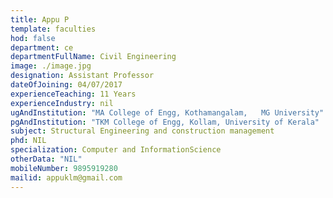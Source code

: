 ```yaml
---
title: Appu P
template: faculties
hod: false
department: ce
departmentFullName: Civil Engineering
image: ./image.jpg
designation: Assistant Professor
dateOfJoining: 04/07/2017
experienceTeaching: 11 Years
experienceIndustry: nil
ugAndInstitution: "MA College of Engg, Kothamangalam,   MG University"
pgAndInstitution: "TKM College of Engg, Kollam, University of Kerala"
subject: Structural Engineering and construction management
phd: NIL
specialization: Computer and InformationScience
otherData: "NIL"
mobileNumber: 9895919280
mailid: appuklm@gmail.com
---
```

